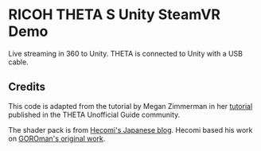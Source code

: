 # RICOH THETA S Unity SteamVR Demo
Live streaming in 360 to Unity. THETA is connected to Unity with a USB cable.

## Credits
This code is adapted from the tutorial by Megan Zimmerman in her 
[tutorial](http://lists.theta360.guide/t/tutorial-live-ricoh-theta-s-dual-fish-eye-for-steamvr-in-unity/938?u=codetricity) 
published in the THETA Unofficial Guide
community.

The shader pack is from [Hecomi's Japanese blog](http://tips.hecomi.com/entry/2015/10/11/211456). 
Hecomi based his work on [GOROman's original work](https://twitter.com/GOROman/status/645896791469068288?ref_src=twsrc%5Etfw).

